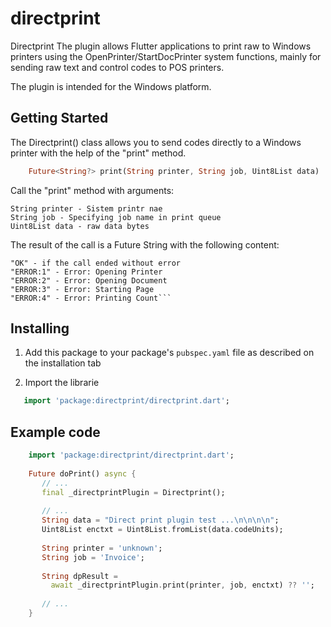 # directprint

Directprint The plugin allows Flutter applications to print raw to 
Windows printers using the OpenPrinter/StartDocPrinter system functions,
mainly for sending raw text and control codes to POS printers.

The plugin is intended for the Windows platform.

## Getting Started

The Directprint() class allows you to send codes directly to a Windows printer
with the help of the "print" method.

```dart
    Future<String?> print(String printer, String job, Uint8List data)
```
Call the "print" method with arguments:

    String printer - Sistem printr nae 
    String job - Specifying job name in print queue
    Uint8List data - raw data bytes

The result of the call is a Future String with the following content:

    "OK" - if the call ended without error
    "ERROR:1" - Error: Opening Printer
    "ERROR:2" - Error: Opening Document
    "ERROR:3" - Error: Starting Page
    "ERROR:4" - Error: Printing Count```

## Installing

1. Add this package to your package's `pubspec.yaml` file as described
   on the installation tab

2. Import the librarie

```dart
   import 'package:directprint/directprint.dart';
```

## Example code

```dart
    import 'package:directprint/directprint.dart';
    
    Future doPrint() async {
       // ...
       final _directprintPlugin = Directprint();
   
       // ...
       String data = "Direct print plugin test ...\n\n\n\n";
       Uint8List enctxt = Uint8List.fromList(data.codeUnits);
       
       String printer = 'unknown';
       String job = 'Invoice';
       
       String dpResult =
         await _directprintPlugin.print(printer, job, enctxt) ?? '';
   
       // ...
    }
```





